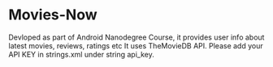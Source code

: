 # Movies-Now
Devloped as part of Android Nanodegree Course, it provides user info about latest movies, reviews, ratings etc
It uses TheMovieDB API. 
Please add your API KEY in strings.xml under string api_key.
